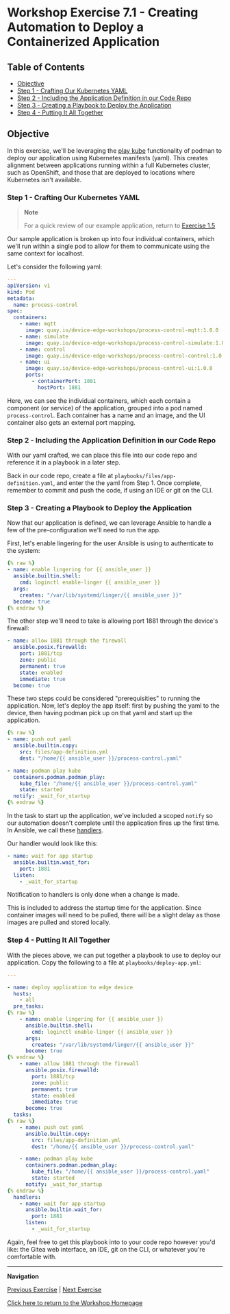 # Workshop Exercise 7.1 - Creating Automation to Deploy a Containerized Application

## Table of Contents

* [Objective](#objective)
* [Step 1 - Crafting Our Kubernetes YAML](#step-1---crafting-our-kubernetes-yaml)
* [Step 2 - Including the Application Definition in our Code Repo](#step-2---finishing-out-our-ansible-role)
* [Step 3 - Creating a Playbook to Deploy the Application](#step-3---creating-a-playbook-to-deploy-the-application)
* [Step 4 - Putting It All Together](#step-4---putting-it-all-together)

## Objective

In this exercise, we'll be leveraging the [play kube](https://docs.podman.io/en/v3.4.4/markdown/podman-play-kube.1.html) functionality of podman to deploy our application using Kubernetes manifests (yaml). This creates alignment between applications running within a full Kubernetes cluster, such as OpenShift, and those that are deployed to locations where Kubernetes isn't available.

### Step 1 - Crafting Our Kubernetes YAML

> **Note**
>
> For a quick review of our example application, return to [Exercise 1.5](../1.5-application-intro)

Our sample application is broken up into four individual containers, which we'll run within a single pod to allow for them to communicate using the same context for localhost.

Let's consider the following yaml:
```yaml
---
apiVersion: v1
kind: Pod
metadata:
  name: process-control
spec:
  containers:
    - name: mqtt
      image: quay.io/device-edge-workshops/process-control-mqtt:1.0.0
    - name: simulate
      image: quay.io/device-edge-workshops/process-control-simulate:1.0.0
    - name: control
      image: quay.io/device-edge-workshops/process-control-control:1.0.0
    - name: ui
      image: quay.io/device-edge-workshops/process-control-ui:1.0.0
      ports:
        - containerPort: 1881
          hostPort: 1881
```

Here, we can see the individual containers, which each contain a component (or service) of the application, grouped into a pod named `process-control`. Each container has a name and an image, and the UI container also gets an external port mapping.

### Step 2 - Including the Application Definition in our Code Repo

With our yaml crafted, we can place this file into our code repo and reference it in a playbook in a later step.

Back in our code repo, create a file at `playbooks/files/app-definition.yaml`, and enter the the yaml from Step 1. Once complete, remember to commit and push the code, if using an IDE or git on the CLI.

### Step 3 - Creating a Playbook to Deploy the Application

Now that our application is defined, we can leverage Ansible to handle a few of the pre-configuration we'll need to run the app.

First, let's enable lingering for the user Ansible is using to authenticate to the system:

```yaml
{% raw %}
- name: enable lingering for {{ ansible_user }}
  ansible.builtin.shell:
    cmd: loginctl enable-linger {{ ansible_user }}
  args:
    creates: "/var/lib/systemd/linger/{{ ansible_user }}"
  become: true
{% endraw %}
```

The other step we'll need to take is allowing port 1881 through the device's firewall:
```yaml
- name: allow 1881 through the firewall
  ansible.posix.firewalld:
    port: 1881/tcp
    zone: public
    permanent: true
    state: enabled
    immediate: true
  become: true
```

These two steps could be considered "prerequisities" to running the application. Now, let's deploy the app itself: first by pushing the yaml to the device, then having podman pick up on that yaml and start up the application.

```yaml
{% raw %}
- name: push out yaml
  ansible.builtin.copy:
    src: files/app-definition.yml
    dest: "/home/{{ ansible_user }}/process-control.yaml"

- name: podman play kube
  containers.podman.podman_play:
    kube_file: "/home/{{ ansible_user }}/process-control.yaml"
    state: started
  notify: _wait_for_startup
{% endraw %}
```

In the task to start up the application, we've included a scoped `notify` so our automation doesn't complete until the application fires up the first time. In Ansible, we call these [handlers](https://docs.ansible.com/ansible/latest/playbook_guide/playbooks_handlers.html#handlers).

Our handler would look like this:
```yaml
- name: wait for app startup
  ansible.builtin.wait_for:
    port: 1881
  listen:
    - _wait_for_startup
```

Notification to handlers is only done when a change is made.

This is included to address the startup time for the application. Since container images will need to be pulled, there will be a slight delay as those images are pulled and stored locally.

### Step 4 - Putting It All Together

With the pieces above, we can put together a playbook to use to deploy our application. Copy the following to a file at `playbooks/deploy-app.yml`:
```yaml
---

- name: deploy application to edge device
  hosts:
    - all
  pre_tasks:
{% raw %}
    - name: enable lingering for {{ ansible_user }}
      ansible.builtin.shell:
        cmd: loginctl enable-linger {{ ansible_user }}
      args:
        creates: "/var/lib/systemd/linger/{{ ansible_user }}"
      become: true
{% endraw %}
    - name: allow 1881 through the firewall
      ansible.posix.firewalld:
        port: 1881/tcp
        zone: public
        permanent: true
        state: enabled
        immediate: true
      become: true
  tasks:
{% raw %}
    - name: push out yaml
      ansible.builtin.copy:
        src: files/app-definition.yml
        dest: "/home/{{ ansible_user }}/process-control.yaml"

    - name: podman play kube
      containers.podman.podman_play:
        kube_file: "/home/{{ ansible_user }}/process-control.yaml"
        state: started
      notify: _wait_for_startup
{% endraw %}
  handlers:
    - name: wait for app startup
      ansible.builtin.wait_for:
        port: 1881
      listen:
        - _wait_for_startup
```

Again, feel free to get this playbook into to your code repo however you'd like: the Gitea web interface, an IDE, git on the CLI, or whatever you're comfortable with.

---
**Navigation**

[Previous Exercise](../6.2-add-host-to-inventory) | [Next Exercise](../7.2-deploying-the-app)

[Click here to return to the Workshop Homepage](../README.md)
